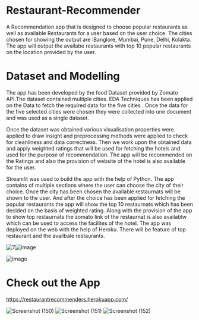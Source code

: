 # Restaurant-Recommender

A Recommendation app that is designed to choose popular restaurants as well as available Restaurants for a user based on the user choice.
The cities chosen for showing the output are :Banglore, Mumbai, Pune, Delhi, Kolakta.
The app will output the availabe restaurants with top 10 popular restaurants on the location provided by the user.

# Dataset and Modelling 

The app has been developed by the food Dataset provided by Zomato API.The dataset contained multiple cities. EDA Techniques has been applied on the Data to fetch the required data for the five cities . Once the data for the five selected cities were chosen they were collected into one document and was used as a single dataset.

Once the dataset was obtained various visualisation properties were applied to draw insight and preprocessing methods were applied to check for cleanliness and data correctness.
Then we work upon  the obtained data and apply weighted ratings that will be used for fetching the hotels and used for the purpose of  recommendation.
The app will be recommended on the Ratings and also the provision of website of the hotel is also available for the user.

Streamlit was used to build the app with the help of Python. The app contains of multiple sections where the user can choose the city of their choice. Once the city has been chosen the available restaurnats will be shown to the user. And after the choice has been applied for fetching the popular restaurants the app will show the top 10 restaurnats which has been decided on the basis of weighted rating. Along with the provision of the app to show top restaurnats the zomato link of the restaurnat is also availablw which can be used to access the facilites of the hotel.
The app was deployed on the web with the help of Heroku. There will be feature of top restaurant and the availbale restaurants.

![7](https://user-images.githubusercontent.com/76935226/150986050-4945ce83-e27b-4bc3-8aba-2e34e286ac70.png)![image](https://user-images.githubusercontent.com/76935226/150985601-7753aef2-4204-4171-a3d7-f61fbb02419a.png)

![image](https://user-images.githubusercontent.com/76935226/140600973-8be7034a-18d3-4a27-aa3e-3fcfdde98eea.png)

# Check out the App
https://restaurantrecommenders.herokuapp.com/

![Screenshot (150)](https://user-images.githubusercontent.com/76935226/140601233-4f89b14a-10ae-43f0-80e4-628d27eaba52.png)
![Screenshot (151)](https://user-images.githubusercontent.com/76935226/140601206-7a9826ca-0569-48dd-83a6-d324827276e5.png)
![Screenshot (152)](https://user-images.githubusercontent.com/76935226/140601211-ba5e0aee-da4c-4775-97f5-1088163b0d8f.png)





